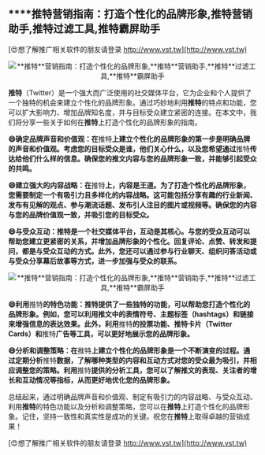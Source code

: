## ****推特**营销指南：打造个性化的品牌形象,**推特**营销助手,**推特**过滤工具,**推特**霸屏助手**

[😍想了解推广相关软件的朋友请登录 http://www.vst.tw](http://www.vst.tw)

 <center><img src="https://vst.tw/MP4/tuiguang/png/6.png" alt="**推特**营销指南：打造个性化的品牌形象,**推特**营销助手,**推特**过滤工具,**推特**霸屏助手"></center>

**推特**（Twitter）是一个强大而广泛使用的社交媒体平台，它为企业和个人提供了一个独特的机会来建立个性化的品牌形象。通过巧妙地利用**推特**的特点和功能，您可以扩大影响力、增加品牌知名度，并与目标受众建立紧密的连接。在本文中，我们将分享一些关于如何在**推特**上打造个性化的品牌形象的指南。

**😄确定品牌声音和价值观：在**推特**上建立个性化的品牌形象的第一步是明确品牌的声音和价值观。考虑您的目标受众是谁，他们关心什么，以及您希望通过**推特**传达给他们什么样的信息。确保您的推文内容与您的品牌形象一致，并能够引起受众的共鸣。**

**😄建立强大的内容战略：在**推特**上，内容是王道。为了打造个性化的品牌形象，您需要制定一个有吸引力且多样化的内容战略。这可能包括分享有趣的行业新闻、发布有见解的观点、参与潮流话题、发布引人注目的图片或视频等。确保您的内容与您的品牌价值观一致，并吸引您的目标受众。**

**😄与受众互动：**推特**是一个社交媒体平台，互动是其核心。与您的受众互动可以帮助您建立更紧密的关系，并增加品牌形象的个性化。回复评论、点赞、转发和提问，都是与受众互动的方式。此外，您还可以通过参与行业聊天、组织问答活动或与受众分享幕后故事等方式，进一步加强与受众的联系。**

 <center><img src="https://vst.tw/MP4/tuiguang/png/6.png" alt="**推特**营销指南：打造个性化的品牌形象,**推特**营销助手,**推特**过滤工具,**推特**霸屏助手"></center>

**😄利用**推特**的特色功能：**推特**提供了一些独特的功能，可以帮助您打造个性化的品牌形象。例如，您可以利用推文中的表情符号、主题标签（hashtags）和链接来增强信息的表达效果。此外，利用**推特**的投票功能、**推特**卡片（Twitter Cards）和**推特**广告等工具，可以更好地展示您的品牌形象。**

**😄分析和调整策略：在**推特**上建立个性化的品牌形象是一个不断演变的过程。通过定期分析**推特**数据，了解哪种类型的内容和互动方式对您的受众最为吸引，并相应调整您的策略。利用**推特**提供的分析工具，您可以了解推文的表现、关注者的增长和互动情况等指标，从而更好地优化您的品牌形象。**

总结起来，通过明确品牌声音和价值观、制定有吸引力的内容战略、与受众互动、利用**推特**的特色功能以及分析和调整策略，您可以在**推特**上打造个性化的品牌形象。记住，坚持一致性和真实性是成功的关键。祝您在**推特**上取得卓越的营销成果！

[😍想了解推广相关软件的朋友请登录 http://www.vst.tw](http://www.vst.tw)



